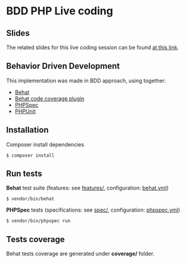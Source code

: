 # BDD PHP Live coding

## Slides

The related slides for this live coding session can be found [at this link](http://slides.com/ekkinox/bdd-with-php).

## Behavior Driven Development

This implementation was made in BDD approach, using together:
- [Behat](http://behat.org)
- [Behat code coverage plugin](https://github.com/dvdoug/behat-code-coverage)
- [PHPSpec](http://www.phpspec.net)
- [PHPUnit](https://phpunit.de)

## Installation

Composer install dependencies
```
$ composer install
```

## Run tests

**Behat** test suite (features: see [features/](features), configuration: [behat.yml](behat.yml))
```
$ vendor/bin/behat
```

**PHPSpec** tests (specifications: see [spec/](spec), configuration: [phpspec.yml](phpspec.yml))
```
$ vendor/bin/phpspec run
```

## Tests coverage

Behat tests coverage are generated under **coverage/** folder.